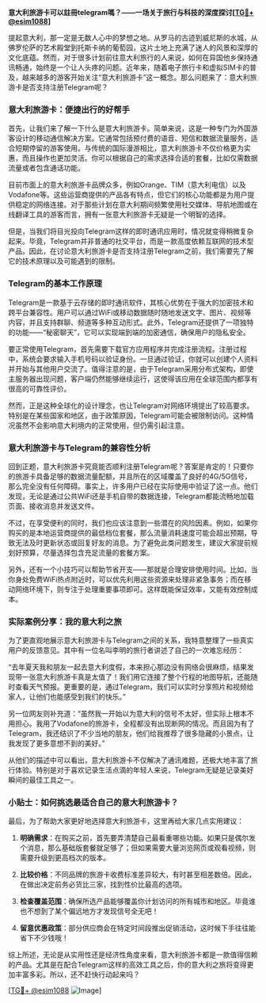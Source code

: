 **意大利旅游卡可以註冊telegram嗎？——一场关于旅行与科技的深度探讨[[TG💪+ @esim1088](https://t.me/s/esim1088)]**

提起意大利，那一定是无数人心中的梦想之地。从罗马的古迹到威尼斯的水城，从佛罗伦萨的艺术殿堂到托斯卡纳的葡萄园，这片土地上充满了迷人的风景和深厚的文化底蕴。然而，对于很多计划前往意大利旅行的人来说，如何在异国他乡保持通讯畅通，始终是一个让人头疼的问题。近年来，随着电子旅行卡和虚拟SIM卡的普及，越来越多的游客开始关注“意大利旅游卡”这一概念。那么问题来了：意大利旅游卡是否支持注册Telegram呢？

### 意大利旅游卡：便捷出行的好帮手

首先，让我们来了解一下什么是意大利旅游卡。简单来说，这是一种专门为外国游客设计的移动通信解决方案。它通常包括预付费的语音、短信和数据流量服务，适合短期停留的游客使用。与传统的国际漫游相比，意大利旅游卡不仅价格更为实惠，而且操作也更加灵活。你可以根据自己的需求选择合适的套餐，比如仅需数据流量或者包含通话功能。

目前市面上的意大利旅游卡品牌众多，例如Orange、TIM（意大利电信）以及Vodafone等。这些运营商提供的产品各有特点，但它们的核心功能都是为用户提供稳定的网络连接。对于那些计划在意大利期间频繁使用社交媒体、导航地图或在线翻译工具的游客而言，拥有一张意大利旅游卡无疑是一个明智的选择。

但是，当我们将目光投向Telegram这样的即时通讯应用时，情况就变得稍微复杂起来。毕竟，Telegram并非普通的社交平台，而是一款高度依赖互联网的技术型产品。因此，在讨论意大利旅游卡是否支持注册Telegram之前，我们需要先了解它的技术原理以及可能遇到的限制。

### Telegram的基本工作原理

Telegram是一款基于云存储的即时通讯软件，其核心优势在于强大的加密技术和跨平台兼容性。用户可以通过WiFi或移动数据随时随地发送文字、图片、视频等内容，并且支持群聊、频道等多种互动形式。此外，Telegram还提供了一项独特的功能——“秘密聊天”，它可以实现端到端的加密通信，确保用户的隐私安全。

要正常使用Telegram，首先需要下载官方应用程序并完成注册流程。注册过程中，系统会要求输入手机号码以验证身份。一旦通过验证，你就可以创建个人资料并开始与其他用户交流了。值得注意的是，由于Telegram采用分布式架构，即使主服务器出现问题，客户端仍然能够继续运行，这使得该应用在全球范围内都享有很高的可靠性评价。

然而，正是这种全球化的设计理念，也让Telegram对网络环境提出了较高要求。特别是在某些国家和地区，由于政策原因，Telegram可能会被限制访问。这种情况虽然不会影响意大利境内的正常使用，但仍需引起注意。

### 意大利旅游卡与Telegram的兼容性分析

回到正题，意大利旅游卡究竟能否顺利注册Telegram呢？答案是肯定的！只要你的旅游卡具备足够的数据流量配额，并且所在的区域覆盖了良好的4G/5G信号，那么完全没有任何障碍。事实上，许多用户已经在实际使用中验证了这一点。他们发现，无论是通过公共WiFi还是手机自带的数据连接，Telegram都能流畅地加载页面、接收消息并发送文件。

不过，在享受便利的同时，我们也应该注意到一些潜在的风险因素。例如，如果你购买的是本地运营商提供的最低档位套餐，那么流量消耗速度可能会超出预期，导致无法及时更新状态或回复好友的消息。为了避免此类问题发生，建议大家提前规划好预算，尽量选择包含充足流量的套餐方案。

另外，还有一个小技巧可以帮助节省开支——那就是合理安排使用时间。比如，当你身处免费WiFi热点附近时，可以优先利用这些资源来处理非紧急事务；而在移动网络环境下，则专注于处理重要事项即可。这样既能保证效率，又能有效控制成本。

### 实际案例分享：我的意大利之旅

为了更直观地展示意大利旅游卡与Telegram之间的关系，我特意整理了一些真实用户的反馈意见。其中有一位名叫李明的旅行者讲述了自己的一次难忘经历：

“去年夏天我和朋友一起去意大利度假，本来担心那边没有网络会很麻烦，结果发现带一张意大利旅游卡真是太值了！我们用它连接了整个行程的地图导航，还能随时查看天气预报。更重要的是，通过Telegram，我们可以实时分享照片和视频给家人，让他们也能感受到我们的快乐。”

另一位网友则补充道：“虽然我一开始以为意大利的信号不太好，但实际上根本不用担心。我用了Vodafone的旅游卡，全程都没有出现断网的情况。而且因为有了Telegram，我还结识了不少当地的朋友，他们给我推荐了很多隐藏的小景点，让我发现了更多意想不到的美好。”

从他们的描述中可以看出，意大利旅游卡不仅解决了通讯难题，还极大地丰富了旅行体验。特别是对于喜欢记录生活点滴的年轻人来说，Telegram无疑是记录美好瞬间的最佳工具之一。

### 小贴士：如何挑选最适合自己的意大利旅游卡？

最后，为了帮助大家更好地选择意大利旅游卡，这里再给大家几点实用建议：

1. **明确需求**：在购买之前，首先要弄清楚自己最看重哪些功能。如果只是偶尔发个消息，那么基础版套餐就足够了；但如果需要大量浏览网页或观看视频，则需要升级到更高档次的版本。
   
2. **比较价格**：不同品牌的旅游卡收费标准差异较大，有时甚至相差数倍。因此，在做出决定前务必货比三家，找到性价比最高的选项。

3. **检查覆盖范围**：确保所选产品能够覆盖你计划访问的所有城市和地区。毕竟谁也不想到了某个偏远地方才发现信号全无吧！

4. **留意优惠政策**：部分供应商会在特定时间段推出促销活动，这时候下手往往能省下不少钱哦！

综上所述，无论是从实用性还是经济性角度来看，意大利旅游卡都是一款值得信赖的产品。尤其是在配合Telegram这样的高效工具之后，你的意大利之旅将变得更加丰富多彩。所以，还不赶快行动起来吗？

[[TG💪+ @esim1088](https://t.me/s/esim1088) ![Image](https://i.postimg.cc/4NQfJmqS/Snipaste-2025-05-13-00-14-12.png)]